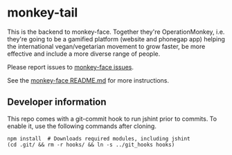 monkey-tail
===========

This  is the backend to monkey-face. Together they're OperationMonkey, i.e.
they're going to be a gamified platform (website and phonegap app) helping the
international vegan/vegetarian movement to grow faster, be more effective and
include a more diverse range of people.

Please report issues to [monkey-face issues](https://github.com/OperationMonkey/monkey-face/issues).

See the [monkey-face README.md](https://github.com/OperationMonkey/monkey-face/blob/master/README.md)
for more instructions.


Developer information
---------------------

This repo comes with a git-commit hook to run jshint prior to commits. To
enable it, use the following commands after cloning.

    npm install  # Downloads required modules, including jshint
    (cd .git/ && rm -r hooks/ && ln -s ../git_hooks hooks)
